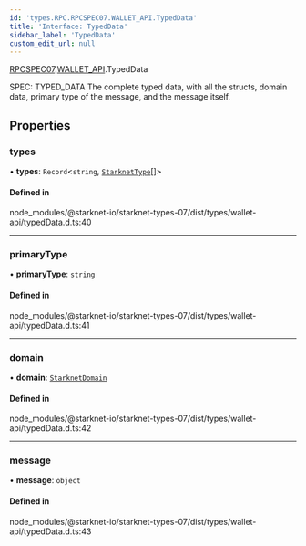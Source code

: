 ```yaml
---
id: 'types.RPC.RPCSPEC07.WALLET_API.TypedData'
title: 'Interface: TypedData'
sidebar_label: 'TypedData'
custom_edit_url: null
---
```


[RPCSPEC07](../namespaces/types.RPC.RPCSPEC07.md).[WALLET_API](../namespaces/types.RPC.RPCSPEC07.WALLET_API.md).TypedData

SPEC: TYPED_DATA
The complete typed data, with all the structs, domain data, primary type of the message, and the message itself.

## Properties

### types

• **types**: `Record`<`string`, [`StarknetType`](../namespaces/types.RPC.RPCSPEC07.WALLET_API.md#starknettype)[]\>

#### Defined in

node_modules/@starknet-io/starknet-types-07/dist/types/wallet-api/typedData.d.ts:40

---

### primaryType

• **primaryType**: `string`

#### Defined in

node_modules/@starknet-io/starknet-types-07/dist/types/wallet-api/typedData.d.ts:41

---

### domain

• **domain**: [`StarknetDomain`](types.RPC.RPCSPEC07.WALLET_API.StarknetDomain.md)

#### Defined in

node_modules/@starknet-io/starknet-types-07/dist/types/wallet-api/typedData.d.ts:42

---

### message

• **message**: `object`

#### Defined in

node_modules/@starknet-io/starknet-types-07/dist/types/wallet-api/typedData.d.ts:43
